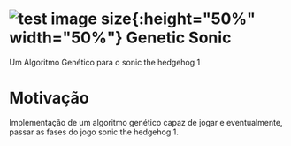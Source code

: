# ![test image size](https://github.com/danilo94/GeneticSonic/blob/master/imgs/msonic.gif){:height="50%" width="50%"} Genetic Sonic
 Um Algoritmo Genético para o sonic the hedgehog 1
# Motivação
 Implementação de um algoritmo genético capaz de jogar e eventualmente, passar as fases do jogo sonic the hedgehog 1. 
